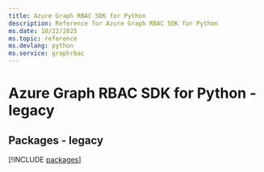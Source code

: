 ```yaml
---
title: Azure Graph RBAC SDK for Python
description: Reference for Azure Graph RBAC SDK for Python
ms.date: 10/22/2025
ms.topic: reference
ms.devlang: python
ms.service: graphrbac
---
```

# Azure Graph RBAC SDK for Python - legacy
## Packages - legacy
[!INCLUDE [packages](graph-rbac-index.md)]